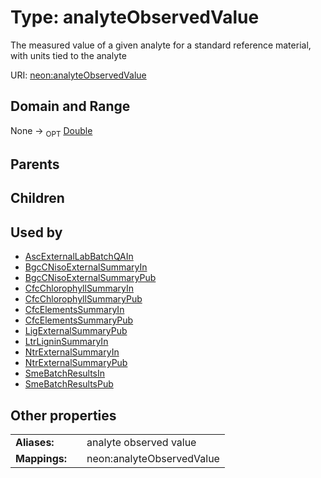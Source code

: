 
# Type: analyteObservedValue


The measured value of a given analyte for a standard reference material, with units tied to the analyte

URI: [neon:analyteObservedValue](https://data.neonscience.org/analyteObservedValue)


## Domain and Range

None ->  <sub>OPT</sub> [Double](types/Double.md)

## Parents


## Children


## Used by

 * [AscExternalLabBatchQAIn](AscExternalLabBatchQAIn.md)
 * [BgcCNisoExternalSummaryIn](BgcCNisoExternalSummaryIn.md)
 * [BgcCNisoExternalSummaryPub](BgcCNisoExternalSummaryPub.md)
 * [CfcChlorophyllSummaryIn](CfcChlorophyllSummaryIn.md)
 * [CfcChlorophyllSummaryPub](CfcChlorophyllSummaryPub.md)
 * [CfcElementsSummaryIn](CfcElementsSummaryIn.md)
 * [CfcElementsSummaryPub](CfcElementsSummaryPub.md)
 * [LigExternalSummaryPub](LigExternalSummaryPub.md)
 * [LtrLigninSummaryIn](LtrLigninSummaryIn.md)
 * [NtrExternalSummaryIn](NtrExternalSummaryIn.md)
 * [NtrExternalSummaryPub](NtrExternalSummaryPub.md)
 * [SmeBatchResultsIn](SmeBatchResultsIn.md)
 * [SmeBatchResultsPub](SmeBatchResultsPub.md)

## Other properties

|  |  |  |
| --- | --- | --- |
| **Aliases:** | | analyte observed value |
| **Mappings:** | | neon:analyteObservedValue |

